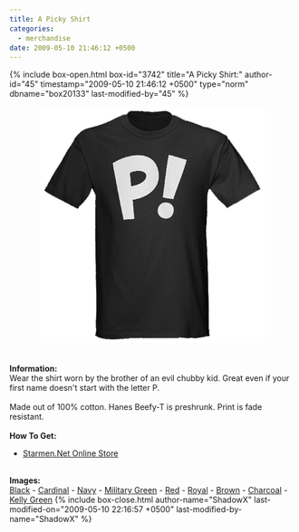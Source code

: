 ```yaml
---
title: A Picky Shirt
categories:
  - merchandise
date: 2009-05-10 21:46:12 +0500
---
```

{% include box-open.html box-id="3742" title="A Picky Shirt:" author-id="45" timestamp="2009-05-10 21:46:12 +0500" type="norm" dbname="box20133" last-modified-by="45" %}
	<center>
	<img src="/merchandise/images/smn_pickyts_title.png" border="0" alt="A Picky Shirt" />
	</center>
	<br /><br />
	<b>Information:</b>
	<br />
	Wear the shirt worn by the brother of an evil chubby kid. Great even if your first name doesn't start with 
	the letter P.
	<br /><br />
	Made out of 100% cotton. Hanes Beefy-T is preshrunk. Print is fade resistant.
	<br /><br />
	<b>How To Get:</b>
	<br />
	<ul>
	<li><a href="http://www.cafepress.com/starmen.198089173">Starmen.Net Online Store</a></li>
	</ul>
	<br />
	<b>Images:</b>
	<br />
	<a href="/merchandise/images/smn_pickyts_black.jpg">Black</a> - <a href="/merchandise/images/smn_pickyts_cardinal.jpg">Cardinal</a> - <a href="/merchandise/images/smn_pickyts_navy.jpg">Navy</a> - 
	<a href="/merchandise/images/smn_pickyts_mgreen.jpg">Military Green</a> - <a href="/merchandise/images/smn_pickyts_red.jpg">Red</a> - <a href="/merchandise/images/smn_pickyts_royal.jpg">Royal</a> - 
	<a href="/merchandise/images/smn_pickyts_brown.jpg">Brown</a> - <a href="/merchandise/images/smn_pickyts_charcoal.jpg">Charcoal</a> - <a href="/merchandise/images/smn_pickyts_kgreen.jpg">Kelly Green</a>
{% include box-close.html author-name="ShadowX" last-modified-on="2009-05-10 22:16:57 +0500" last-modified-by-name="ShadowX" %}
